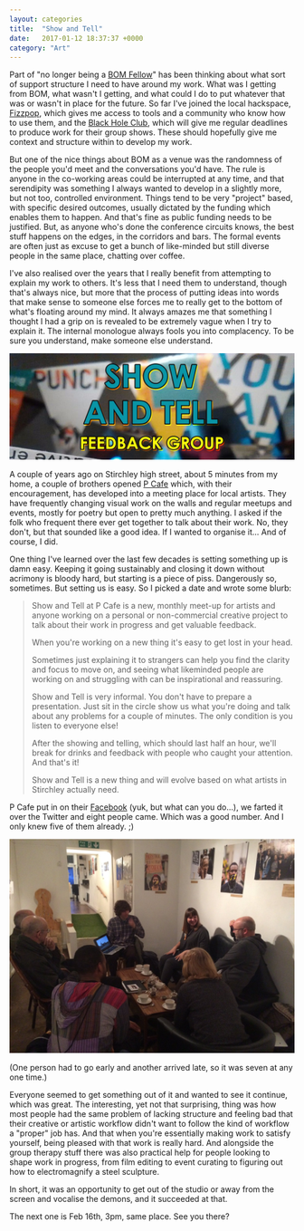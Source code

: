 ```yaml
---
layout: categories
title:  "Show and Tell"
date:   2017-01-12 18:37:37 +0000
category: "Art"
---
```


Part of "no longer being a [BOM Fellow](http://www.bom.org.uk/bom-fellows/)" has been thinking about what sort of support structure I need to have around my work. What was I getting from BOM, what wasn't I getting, and what could I do to put whatever that was or wasn't in place for the future. So far I've joined the local hackspace, [Fizzpop](http://www.fizzpop.org.uk), which gives me access to tools and a community who know how to use them, and the [Black Hole Club](http://www.vividprojects.org.uk/membership/), which will give me regular deadlines to produce work for their group shows. These should hopefully give me context and structure within to develop my work. 

But one of the nice things about BOM as a venue was the randomness of the people you'd meet and the conversations you'd have. The rule is anyone in the co-working areas could be interrupted at any time, and that serendipity was something I always wanted to develop in a slightly more, but not too, controlled environment. Things tend to be very "project" based, with specific desired outcomes, usually dictated by the funding which enables them to happen. And that's fine as public funding needs to be justified. But, as anyone who's done the conference circuits knows, the best stuff happens on the edges, in the corridors and bars. The formal events are often just as excuse to get a bunch of like-minded but still diverse people in the same place, chatting over coffee.

I've also realised over the years that I really benefit from attempting to explain my work to others. It's less that I need them to understand, though that's always nice, but more that the process of putting ideas into words that make sense to someone else forces me to really get to the bottom of what's floating around my mind. It always amazes me that something I thought I had a grip on is revealed to be extremely vague when I try to explain it. The internal monologue always fools you into complacency. To be sure you understand, make someone else understand. 

![](/images/showandtelllogo.jpg)

A couple of years ago on Stirchley high street, about 5 minutes from my home, a couple of brothers opened [P Cafe](http://www.pcafe.co.uk) which, with their encouragement, has developed into a meeting place for local artists. They have frequently changing visual work on the walls and regular meetups and events, mostly for poetry but open to pretty much anything. I asked if the folk who frequent there ever get together to talk about their work. No, they don't, but that sounded like a good idea. If I wanted to organise it... And of course, I did. 

One thing I've learned over the last few decades is setting something up is damn easy. Keeping it going sustainably and closing it down without acrimony is bloody hard, but starting is a piece of piss. Dangerously so, sometimes. But setting us is easy. So I picked a date and wrote some blurb: 

> Show and Tell at P Cafe is a new, monthly meet-up for artists and anyone working on a personal or non-commercial creative project to talk about their work in progress and get valuable feedback.
>
> When you're working on a new thing it's easy to get lost in your head. 
>
> Sometimes just explaining it to strangers can help you find the clarity and focus to move on, and seeing what likeminded people are working on and struggling with can be inspirational and reassuring.
>
> Show and Tell is very informal. You don't have to prepare a presentation. Just sit in the circle show us what you're doing and talk about any problems for a couple of minutes. The only condition is you listen to everyone else!
>
> After the showing and telling, which should last half an hour, we'll break for drinks and feedback with people who caught your attention. And that's it!
>
> Show and Tell is a new thing and will evolve based on what artists in Stirchley actually need.

P Cafe put in on their [Facebook](https://www.facebook.com/events/366405623720648/) (yuk, but what can you do...), we farted it over the Twitter and eight people came. Which was a good number. And I only knew five of them already. ;)

![](/images/SaTJan-3.jpg)

(One person had to go early and another arrived late, so it was seven at any one time.) 

Everyone seemed to get something out of it and wanted to see it continue, which was great. The interesting, yet not that surprising, thing was how most people had the same problem of lacking structure and feeling bad that their creative or artistic workflow didn't want to follow the kind of workflow a "proper" job has. And that when you're essentially making work to satisfy yourself, being pleased with that work is really hard. And alongside the group therapy stuff there was also practical help for people looking to shape work in progress, from film editing to event curating to figuring out how to electromagnify a steel sculpture. 

In short, it was an opportunity to get out of the studio or away from the screen and vocalise the demons, and it succeeded at that. 

The next one is Feb 16th, 3pm, same place. See you there?
